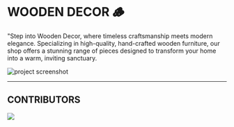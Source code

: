 # WOODEN DECOR 🪵
"Step into Wooden Decor, where timeless craftsmanship meets modern elegance. Specializing in high-quality, hand-crafted wooden furniture, our shop offers a stunning range of pieces designed to transform your home into a warm, inviting sanctuary. 

![project screenshot](https://bucket.roadtocode.org/ICP-JAN-25/ICP-11-Assignment-7/rgadhave991@gmail.com/1737895684259-Screenshot_(33).png)
___
## CONTRIBUTORS

<a href="https://github.com/rohangadhave08/furniture-shop/graphs/contributors">
  <img src="https://contrib.rocks/image?repo=rohangadhave08/furniture-shop" />

